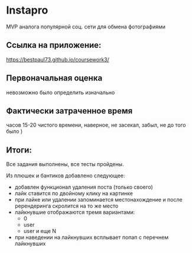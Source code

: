 # Instapro

MVP аналога популярной соц. сети для обмена фотографиями

## Ссылка на приложение:

https://bestpaul73.github.io/coursework3/

## Первоначальная оценка

невозможно было определить изначально

## Фактически затраченное время

часов 15-20 чистого времени, наверное, не засекал, забыл, не до того было  )

## Итоги:

Все задания выполнены, все тесты пройдены.

Из плюшек и бантиков добавлено следующее:
- добавлен функционал удаления поста (только своего)
- лайк ставится по двойному клику на картинке
- при лайке или удалении запоминается местонахождение и после ререндеринга скролится на то же место
- лайкнувшие отображаются тремя вариантами: 
    - 0
    - user
    - user и еще N
- при наведении на лайкнувших всплывает попап с перечнем лайкнувших